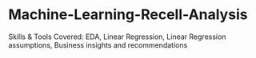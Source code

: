# Machine-Learning-Recell-Analysis
Skills &amp; Tools Covered: EDA, Linear Regression, Linear Regression assumptions, Business insights and recommendations
